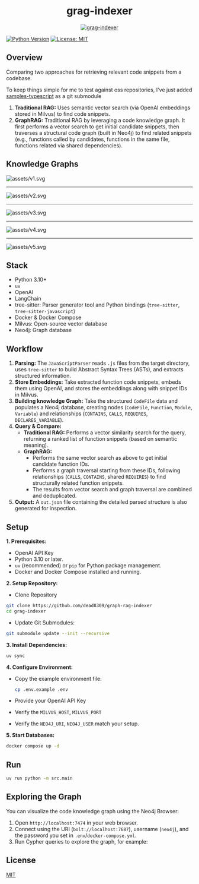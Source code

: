 <h1 align="center">
  grag-indexer
</h1>

<p align="center">
  <a href="" rel="noopener">
 <img src="assets/graph.svg" alt="grag-indexer"></a>
</p>

[![Python Version](https://img.shields.io/badge/python-3.10%2B-blue.svg)](https://www.python.org/)
[![License: MIT](https://img.shields.io/badge/License-MIT-yellow.svg)](https://opensource.org/licenses/MIT)

## Overview

Comparing two approaches for retrieving relevant code snippets from a codebase.

To keep things simple for me to test against oss repositories, I've just added [samples-typescript](https://github.com/keploy/samples-typescript) as a git submodule

1.  **Traditional RAG:** Uses semantic vector search (via OpenAI embeddings stored in Milvus) to find code snippets.
2.  **GraphRAG:** Traditional RAG by leveraging a code knowledge graph. It first performs a vector search to get initial candidate snippets, then traverses a structural code graph (built in Neo4j) to find related snippets (e.g., functions called by candidates, functions in the same file, functions related via shared dependencies).

## Knowledge Graphs

![assets/v1.svg](assets/v1.svg)

---

![assets/v2.svg](assets/v2.svg)

---

![assets/v3.svg](assets/v3.svg)

---

![assets/v4.svg](assets/v4.svg)

---

![assets/v5.svg](assets/v5.svg)

## Stack

- Python 3.10+
- `uv`
- OpenAI
- LangChain
- tree-sitter: Parser generator tool and Python bindings (`tree-sitter`, `tree-sitter-javascript`)
- Docker & Docker Compose
- Milvus: Open-source vector database
- Neo4j: Graph database

## Workflow

1.  **Parsing:** The `JavaScriptParser` reads `.js` files from the target directory, uses `tree-sitter` to build Abstract Syntax Trees (ASTs), and extracts structured information.
2.  **Store Embeddings:** Take extracted function code snippets, embeds them using OpenAI, and stores the embeddings along with snippet IDs in Milvus.
3.  **Building knowledge Graph:** Take the structured `CodeFile` data and populates a Neo4j database, creating nodes (`CodeFile`, `Function`, `Module`, `Variable`) and relationships (`CONTAINS`, `CALLS`, `REQUIRES`, `DECLARES_VARIABLE`).
4.  **Query & Compare:**
    - **Traditional RAG:** Performs a vector similarity search for the query, returning a ranked list of function snippets (based on semantic meaning).
    - **GraphRAG:**
      - Performs the same vector search as above to get initial candidate function IDs.
      - Performs a graph traversal starting from these IDs, following relationships (`CALLS`, `CONTAINS`, shared `REQUIRES`) to find structurally related function snippets.
      - The results from vector search and graph traversal are combined and deduplicated.
5.  **Output:** A `out.json` file containing the detailed parsed structure is also generated for inspection.

## Setup

**1. Prerequisites:**

- OpenAI API Key
- Python 3.10 or later.
- `uv` (recommended) or `pip` for Python package management.
- Docker and Docker Compose installed and running.

**2. Setup Repository:**

- Clone Repository

```bash
git clone https://github.com/dead8309/graph-rag-indexer
cd grag-indexer
```

- Update Git Submodules:

```bash
git submodule update --init --recursive
```

**3. Install Dependencies:**

```bash
uv sync
```

**4. Configure Environment:**

- Copy the example environment file:

  ```bash
  cp .env.example .env
  ```

- Provide your OpenAI API Key
- Verify the `MILVUS_HOST`, `MILVUS_PORT`
- Verify the `NEO4J_URI`, `NEO4J_USER` match your setup.

**5. Start Databases:**

```bash
docker compose up -d
```

## Run

```bash
uv run python -m src.main
```

## Exploring the Graph

You can visualize the code knowledge graph using the Neo4j Browser:

1. Open `http://localhost:7474` in your web browser.
2. Connect using the URI (`bolt://localhost:7687`), username (`neo4j`), and the password you set in `.env`/`docker-compose.yml`.
3. Run Cypher queries to explore the graph, for example:

## License

[MIT](LICENSE)
